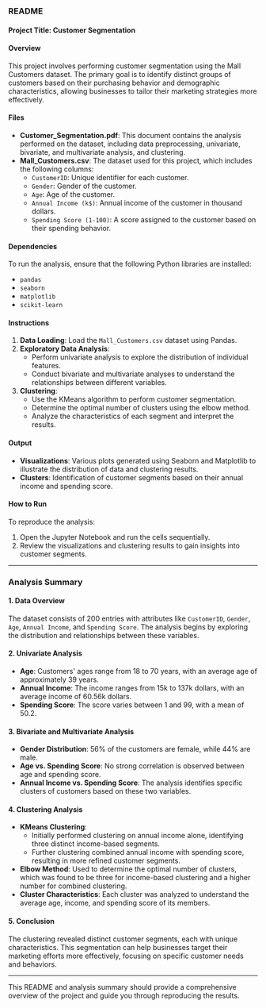 ### README

#### Project Title: Customer Segmentation

#### Overview
This project involves performing customer segmentation using the Mall Customers dataset. The primary goal is to identify distinct groups of customers based on their purchasing behavior and demographic characteristics, allowing businesses to tailor their marketing strategies more effectively.

#### Files
- **Customer_Segmentation.pdf**: This document contains the analysis performed on the dataset, including data preprocessing, univariate, bivariate, and multivariate analysis, and clustering.
- **Mall_Customers.csv**: The dataset used for this project, which includes the following columns:
  - `CustomerID`: Unique identifier for each customer.
  - `Gender`: Gender of the customer.
  - `Age`: Age of the customer.
  - `Annual Income (k$)`: Annual income of the customer in thousand dollars.
  - `Spending Score (1-100)`: A score assigned to the customer based on their spending behavior.

#### Dependencies
To run the analysis, ensure that the following Python libraries are installed:
- `pandas`
- `seaborn`
- `matplotlib`
- `scikit-learn`

#### Instructions
1. **Data Loading**: Load the `Mall_Customers.csv` dataset using Pandas.
2. **Exploratory Data Analysis**:
   - Perform univariate analysis to explore the distribution of individual features.
   - Conduct bivariate and multivariate analyses to understand the relationships between different variables.
3. **Clustering**:
   - Use the KMeans algorithm to perform customer segmentation.
   - Determine the optimal number of clusters using the elbow method.
   - Analyze the characteristics of each segment and interpret the results.

#### Output
- **Visualizations**: Various plots generated using Seaborn and Matplotlib to illustrate the distribution of data and clustering results.
- **Clusters**: Identification of customer segments based on their annual income and spending score.

#### How to Run
To reproduce the analysis:
1. Open the Jupyter Notebook and run the cells sequentially.
2. Review the visualizations and clustering results to gain insights into customer segments.

---

### Analysis Summary

#### 1. Data Overview
The dataset consists of 200 entries with attributes like `CustomerID`, `Gender`, `Age`, `Annual Income`, and `Spending Score`. The analysis begins by exploring the distribution and relationships between these variables.

#### 2. Univariate Analysis
- **Age**: Customers' ages range from 18 to 70 years, with an average age of approximately 39 years.
- **Annual Income**: The income ranges from 15k to 137k dollars, with an average income of 60.56k dollars.
- **Spending Score**: The score varies between 1 and 99, with a mean of 50.2.

#### 3. Bivariate and Multivariate Analysis
- **Gender Distribution**: 56% of the customers are female, while 44% are male.
- **Age vs. Spending Score**: No strong correlation is observed between age and spending score.
- **Annual Income vs. Spending Score**: The analysis identifies specific clusters of customers based on these two variables.

#### 4. Clustering Analysis
- **KMeans Clustering**:
  - Initially performed clustering on annual income alone, identifying three distinct income-based segments.
  - Further clustering combined annual income with spending score, resulting in more refined customer segments.
- **Elbow Method**: Used to determine the optimal number of clusters, which was found to be three for income-based clustering and a higher number for combined clustering.
- **Cluster Characteristics**: Each cluster was analyzed to understand the average age, income, and spending score of its members.

#### 5. Conclusion
The clustering revealed distinct customer segments, each with unique characteristics. This segmentation can help businesses target their marketing efforts more effectively, focusing on specific customer needs and behaviors.

---

This README and analysis summary should provide a comprehensive overview of the project and guide you through reproducing the results.
